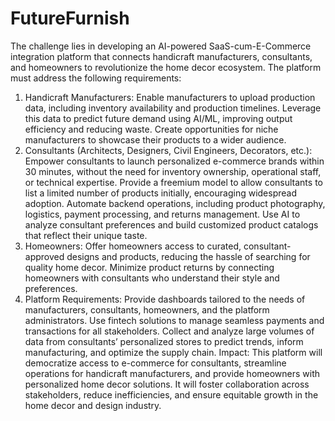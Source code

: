 ﻿# FutureFurnish

The challenge lies in developing an AI-powered SaaS-cum-E-Commerce integration
platform that connects handicraft manufacturers, consultants, and homeowners to
revolutionize the home decor ecosystem. The platform must address the following
requirements:
1. Handicraft Manufacturers:
Enable manufacturers to upload production data, including inventory
availability and production timelines.
Leverage this data to predict future demand using AI/ML, improving output
efficiency and reducing waste.
Create opportunities for niche manufacturers to showcase their products to a
wider audience.
2. Consultants (Architects, Designers, Civil Engineers, Decorators, etc.):
Empower consultants to launch personalized e-commerce brands within 30
minutes, without the need for inventory ownership, operational staff, or
technical expertise.
Provide a freemium model to allow consultants to list a limited number of
products initially, encouraging widespread adoption.
Automate backend operations, including product photography, logistics,
payment processing, and returns management.
Use AI to analyze consultant preferences and build customized product
catalogs that reflect their unique taste.
3. Homeowners:
Offer homeowners access to curated, consultant-approved designs and
products, reducing the hassle of searching for quality home decor.
Minimize product returns by connecting homeowners with consultants who
understand their style and preferences.
4. Platform Requirements:
Provide dashboards tailored to the needs of manufacturers, consultants,
homeowners, and the platform administrators.
Use fintech solutions to manage seamless payments and transactions for all
stakeholders.
Collect and analyze large volumes of data from consultants’ personalized
stores to predict trends, inform manufacturing, and optimize the supply chain.
Impact:
This platform will democratize access to e-commerce for consultants, streamline operations
for handicraft manufacturers, and provide homeowners with personalized home decor
solutions. It will foster collaboration across stakeholders, reduce inefficiencies, and ensure
equitable growth in the home decor and design industry.
